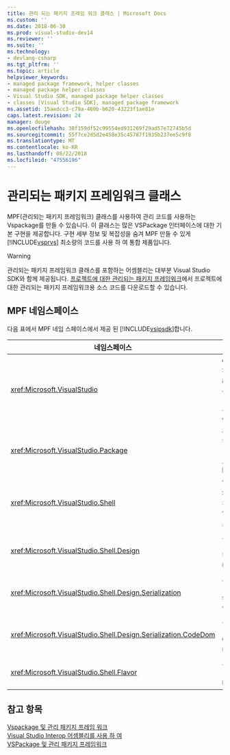 ```yaml
---
title: 관리 되는 패키지 프레임 워크 클래스 | Microsoft Docs
ms.custom: ''
ms.date: 2018-06-30
ms.prod: visual-studio-dev14
ms.reviewer: ''
ms.suite: ''
ms.technology:
- devlang-csharp
ms.tgt_pltfrm: ''
ms.topic: article
helpviewer_keywords:
- managed package framework, helper classes
- managed package helper classes
- Visual Studio SDK, managed package helper classes
- classes [Visual Studio SDK], managed package framework
ms.assetid: 15aedcc3-c79a-460b-b620-43223f1ae81e
caps.latest.revision: 24
manager: douge
ms.openlocfilehash: 38f159df52c99554ed931269f29ad57e72745b5d
ms.sourcegitcommit: 55f7ce2d5d2e458e35c45787f1935b237ee5c9f8
ms.translationtype: MT
ms.contentlocale: ko-KR
ms.lasthandoff: 08/22/2018
ms.locfileid: "47556196"
---
```

# <a name="managed-package-framework-classes"></a>관리되는 패키지 프레임워크 클래스
MPF(관리되는 패키지 프레임워크) 클래스를 사용하여 관리 코드를 사용하는 Vspackage를 만들 수 있습니다. 이 클래스는 많은 VSPackage 인터페이스에 대한 기본 구현을 제공합니다. 구현 세부 정보 및 복잡성을 숨겨 MPF 만들 수 있게 [!INCLUDE[vsprvs](../includes/vsprvs-md.md)] 최소량의 코드를 사용 하 여 통합 제품입니다.  
  
> [!WARNING]
>  관리되는 패키지 프레임워크 클래스를 포함하는 어셈블리는 대부분 Visual Studio SDK와 함께 제공됩니다. [프로젝트에 대한 관리되는 패키지 프레임워크](http://mpfproj11.codeplex.com/)에서 프로젝트에 대한 관리되는 패키지 프레임워크용 소스 코드를 다운로드할 수 있습니다.  
  
## <a name="mpf-namespaces"></a>MPF 네임스페이스  
 다음 표에서 MPF 네임 스페이스에서 제공 된 [!INCLUDE[vsipsdk](../includes/vsipsdk-md.md)]합니다.  
  
|네임스페이스|목차|  
|----------------|--------------|  
|<xref:Microsoft.VisualStudio>|COM 오류를 처리 하기 위한 유용한 클래스가 포함 되어 있습니다 [!INCLUDE[vsprvs](../includes/vsprvs-md.md)] 상수 및 Win32 windows.|  
|<xref:Microsoft.VisualStudio.Package>|관리 코드 래퍼에 대 한 포함 [!INCLUDE[vsprvs](../includes/vsprvs-md.md)] 프로젝트, 편집기 및 MSBuild.|  
|<xref:Microsoft.VisualStudio.Shell>|일반적인 Visual Studio의 여러 개체의 구현을 파생할 수 있는 MPF 기본 클래스를 포함합니다.|  
|<xref:Microsoft.VisualStudio.Shell.Design>|포함 [!INCLUDE[vsprvs](../includes/vsprvs-md.md)] 디자이너 확장 합니다.|  
|<xref:Microsoft.VisualStudio.Shell.Design.Serialization>|포함 [!INCLUDE[vsprvs](../includes/vsprvs-md.md)] serialization 디자이너 확장 합니다.|  
|<xref:Microsoft.VisualStudio.Shell.Design.Serialization.CodeDom>|포함 [!INCLUDE[vsprvs](../includes/vsprvs-md.md)] CodeDom 디자이너 확장 합니다.|  
|<xref:Microsoft.VisualStudio.Shell.Flavor>|프로젝트 하위 형식("버전")을 지원합니다.|  
  
## <a name="see-also"></a>참고 항목  
 [Vspackage 및 관리 패키지 프레임 워크](../misc/vspackages-and-the-managed-package-framework.md)   
 [Visual Studio Interop 어셈블리를 사용 하 여](../extensibility/internals/using-visual-studio-interop-assemblies.md)   
 [VSPackage 및 관리 패키지 프레임워크](../misc/vspackages-and-the-managed-package-framework.md)